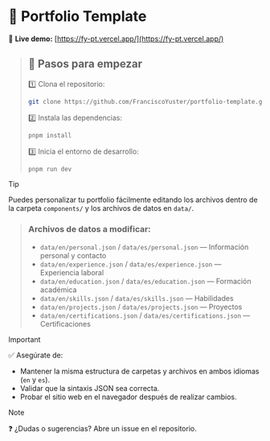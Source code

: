 # 📁 Portfolio Template

🔗 **Live demo:** [https://fy-pt.vercel.app/](https://fy-pt.vercel.app/)

>## 🚀 Pasos para empezar
>
>1️⃣ Clona el repositorio:
>```bash
>git clone https://github.com/FranciscoYuster/portfolio-template.git
>```
>2️⃣ Instala las dependencias:
>```bash
>pnpm install
>```
>3️⃣ Inicia el entorno de desarrollo:
>```bash
>pnpm run dev
>```

>[!tip]
>Puedes personalizar tu portfolio fácilmente editando los archivos dentro de la carpeta `components/` y los archivos de datos en `data/`.

>### Archivos de datos a modificar:
>
>- `data/en/personal.json` / `data/es/personal.json` — Información personal y contacto  
>- `data/en/experience.json` / `data/es/experience.json` — Experiencia laboral  
>- `data/en/education.json` / `data/es/education.json` — Formación académica  
>- `data/en/skills.json` / `data/es/skills.json` — Habilidades  
>- `data/en/projects.json` / `data/es/projects.json` — Proyectos  
>- `data/en/certifications.json` / `data/es/certifications.json` — Certificaciones  

>[!important]
>✅ Asegúrate de:
>
>- Mantener la misma estructura de carpetas y archivos en ambos idiomas (`en` y `es`).
>- Validar que la sintaxis JSON sea correcta.
>- Probar el sitio web en el navegador después de realizar cambios.

>[!NOTE]
>❓ ¿Dudas o sugerencias? Abre un issue en el repositorio.

